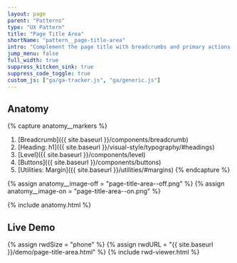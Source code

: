 ```yaml
---
layout: page
parent: "Patterns"
type: "UX Pattern"
title: "Page Title Area"
shortName: "pattern__page-title-area"
intro: "Complement the page title with breadcrumbs and primary actions."
jump_menu: false
full_width: true
suppress_kitcken_sink: true
suppress_code_toggle: true
custom_js: ["ga/ga-tracker.js", "ga/generic.js"]
---
```


## Anatomy

{% capture anatomy__markers %}
1. [Breadcrumb]({{ site.baseurl }}/components/breadcrumb)
1. [Heading: h1]({{ site.baseurl }}/visual-style/typography/#headings)
1. [Level]({{ site.baseurl }}/components/level)
1. [Buttons]({{ site.baseurl }}/components/buttons)
1. [Utilities: Margin]({{ site.baseurl }}/utilities/#margins)
{% endcapture %}

{% assign anatomy__image-off = "page-title-area--off.png" %}
{% assign anatomy__image-on = "page-title-area--on.png" %}

{% include anatomy.html %}

## Live Demo

{% assign rwdSize = "phone" %}
{% assign rwdURL = "{{ site.baseurl }}/demo/page-title-area.html" %}
{% include rwd-viewer.html %}
